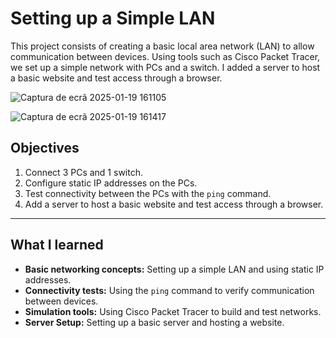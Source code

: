# Setting up a Simple LAN

This project consists of creating a basic local area network (LAN) to allow communication between devices. Using tools such as Cisco Packet Tracer, we set up a simple network with PCs and a switch. I added a server to host a basic website and test access through a browser.

![Captura de ecrã 2025-01-19 161105](https://github.com/user-attachments/assets/54c84a0a-0489-41a9-a701-d16488778998)

![Captura de ecrã 2025-01-19 161417](https://github.com/user-attachments/assets/e95af69e-7145-4dcc-a001-d84bcef11983)
## Objectives

1. Connect 3 PCs and 1 switch.
2. Configure static IP addresses on the PCs.
3. Test connectivity between the PCs with the `ping` command.
4. Add a server to host a basic website and test access through a browser.

---

## What I learned
- **Basic networking concepts:** Setting up a simple LAN and using static IP addresses.
- **Connectivity tests:** Using the `ping` command to verify communication between devices.
- **Simulation tools:** Using Cisco Packet Tracer to build and test networks.
- **Server Setup:** Setting up a basic server and hosting a website.
